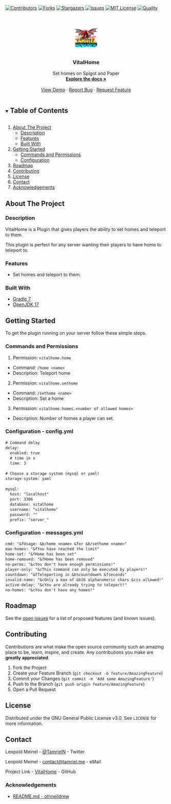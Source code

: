 <!-- PROJECT SHIELDS -->
[![Contributors][contributors-shield]][contributors-url]
[![Forks][forks-shield]][forks-url]
[![Stargazers][stars-shield]][stars-url]
[![Issues][issues-shield]][issues-url]
[![MIT License][license-shield]][license-url]
[![Quality][quality-shield]][quality-url]

<!-- PROJECT LOGO -->
<!--suppress ALL -->
<br />
<p align="center">
  <a href="https://github.com/TamrielNetwork/VitalHome">
    <img src="images/logo.png" alt="Logo" width="80" height="80">
  </a>

<h3 align="center">VitalHome</h3>

  <p align="center">
    Set homes on Spigot and Paper
    <br />
    <a href="https://github.com/TamrielNetwork/VitalHome"><strong>Explore the docs »</strong></a>
    <br />
    <br />
    <a href="https://github.com/TamrielNetwork/VitalHome">View Demo</a>
    ·
    <a href="https://github.com/TamrielNetwork/VitalHome/issues">Report Bug</a>
    ·
    <a href="https://github.com/TamrielNetwork/VitalHome/issues">Request Feature</a>
  </p>

<!-- TABLE OF CONTENTS -->
<details open="open">
  <summary><h2 style="display: inline-block">Table of Contents</h2></summary>
  <ol>
    <li>
      <a href="#about-the-project">About The Project</a>
      <ul>
        <li><a href="#description">Description</a></li>
        <li><a href="#features">Features</a></li>
        <li><a href="#built-with">Built With</a></li>
      </ul>
    </li>
    <li>
      <a href="#getting-started">Getting Started</a>
      <ul>
        <li><a href="#commands-and-permissions">Commands and Permissions</a></li>
        <li><a href="#configuration">Configuration</a></li>
      </ul>
    </li>
    <li><a href="#roadmap">Roadmap</a></li>
    <li><a href="#contributing">Contributing</a></li>
    <li><a href="#license">License</a></li>
    <li><a href="#contact">Contact</a></li>
    <li><a href="#acknowledgements">Acknowledgements</a></li>
  </ol>
</details>

<!-- ABOUT THE PROJECT -->

## About The Project

### Description

VitalHome is a Plugin that gives players the ability to set homes and teleport to them.

This plugin is perfect for any server wanting their players to have home to teleport to.

### Features

* Set homes and teleport to them.

### Built With

* [Gradle 7](https://docs.gradle.org/7.4/release-notes.html)
* [OpenJDK 17](https://openjdk.java.net/projects/jdk/17/)

<!-- GETTING STARTED -->

## Getting Started

To get the plugin running on your server follow these simple steps.

### Commands and Permissions

1. Permission: `vitalhome.home`

* Command: `/home <name>`
* Description: Teleport home

2. Permission: `vitalhome.sethome`

* Command: `/sethome <name>`
* Description: Set a home

3. Permission: `vitalhome.homes.<number of allowed homes>`

* Description: Number of homes a player can set.

### Configuration - config.yml

```
# Command delay
delay:
  enabled: true
  # time in s
  time: 3

# Choose a storage system (mysql or yaml)
storage-system: yaml

mysql:
  host: "localhost"
  port: 3306
  database: vitalhome
  username: "vitalhome"
  password: ""
  prefix: "server_"
```

### Configuration - messages.yml

```
cmd: "&fUsage: &b/home <name> &for &b/sethome <name>"
max-homes: "&fYou have reached the limit"
home-set: "&fHome has been set"
home-removed: "&fHome has been removed"
no-perms: "&cYou don't have enough permissions!"
player-only: "&cThis command can only be executed by players!"
countdown: "&fTeleporting in &b%countdown% &fseconds"
invalid-name: "&cOnly a max of &b16 alphanumeric chars &cis allowed!"
active-delay: "&cYou are already trying to teleport!"
no-homes: "&cYou don't have any homes!"
```

<!-- ROADMAP -->

## Roadmap

See the [open issues](https://github.com/TamrielNetwork/VitalHome/issues) for a list of proposed features (and known
issues).

<!-- CONTRIBUTING -->

## Contributing

Contributions are what make the open source community such an amazing place to be, learn, inspire, and create. Any
contributions you make are **greatly appreciated**.

1. Fork the Project
2. Create your Feature Branch (`git checkout -b feature/AmazingFeature`)
3. Commit your Changes (`git commit -m 'Add some AmazingFeature'`)
4. Push to the Branch (`git push origin feature/AmazingFeature`)
5. Open a Pull Request

<!-- LICENSE -->

## License

Distributed under the GNU General Public License v3.0. See `LICENSE` for more information.

<!-- CONTACT -->

## Contact

Leopold Meinel - [@TamrielN](https://twitter.com/TamrielN) - Twitter

Leopold Meinel - [contact@tamriel.me](mailto:contact@tamriel.me) - eMail

Project Link - [VitalHome](https://github.com/TamrielNetwork/VitalHome) - GitHub

<!-- ACKNOWLEDGEMENTS -->

### Acknowledgements

* [README.md - othneildrew](https://github.com/othneildrew/Best-README-Template)

<!-- MARKDOWN LINKS & IMAGES -->

[contributors-shield]: https://img.shields.io/github/contributors-anon/TamrielNetwork/VitalHome?style=for-the-badge

[contributors-url]: https://github.com/TamrielNetwork/VitalHome/graphs/contributors

[forks-shield]: https://img.shields.io/github/forks/TamrielNetwork/VitalHome?label=Forks&style=for-the-badge

[forks-url]: https://github.com/TamrielNetwork/VitalHome/network/members

[stars-shield]: https://img.shields.io/github/stars/TamrielNetwork/VitalHome?style=for-the-badge

[stars-url]: https://github.com/TamrielNetwork/VitalHome/stargazers

[issues-shield]: https://img.shields.io/github/issues/TamrielNetwork/VitalHome?style=for-the-badge

[issues-url]: https://github.com/TamrielNetwork/VitalHome/issues

[license-shield]: https://img.shields.io/github/license/TamrielNetwork/VitalHome?style=for-the-badge

[license-url]: https://github.com/TamrielNetwork/VitalHome/blob/main/LICENSE

[quality-shield]: https://img.shields.io/codefactor/grade/github/TamrielNetwork/VitalHome?style=for-the-badge

[quality-url]: https://www.codefactor.io/repository/github/TamrielNetwork/VitalHome
